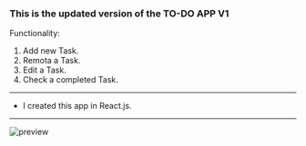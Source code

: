 ### This is the updated version of the TO-DO APP V1

Functionality:
1. Add new Task.
2. Remota a Task.
3. Edit a Task.
4. Check a completed Task.

***

* I created this app in React.js.

***

![preview](https://github.com/filippopelloia/SPACE-X-TO-DO-LIST/assets/116798172/b85d8b07-0b12-49f0-81d4-8d070c7c8060)
